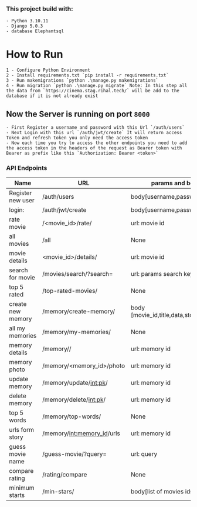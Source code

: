 ### This project build with:

    - Python 3.10.11
    - Django 5.0.3
    - database Elephantsql

# How to Run

    1 - Configure Python Environment
    2 - Install requirements.txt `pip install -r requirements.txt`
    3 - Run makemigrations `python .\manage.py makemigrations`
    4 - Run migration `python .\manage.py migrate` Note: In this step all the data from `https://cinema.stag.rihal.tech/` will be add to the database if it is not already exist

## Now the Server is running on port `8000`

    - First Register a username and password with this Url `/auth/users`
    - Next Login with this url `/auth/jwt/create` It will return access Token and refresh token you only need the access token
    - Now each time you try to access the other endpoints you need to add the access token in the headers of the request as Bearer token with Bearer as prefix like this `Authorization: Bearer <token>`

### API Endpoints

| Name              | URL                              | params and body                         |
| ----------------- | -------------------------------- | --------------------------------------- |
| Register new user | /auth/users                      | body[username,password]                 |
| login:            | /auth/jwt/create                 | body[username,password]                 |
| rate movie        | /<movie_id>/rate/                | url: movie id                           |
| all movies        | /all                             | None                                    |
| movie details     | <movie_id>/details/              | url: movie id                           |
| search for movie  | /movies/search/?search=<keyword> | url: params search keyword              |
| top 5 rated       | /top-rated-movies/               | None                                    |
| create new memory | /memory/create-memory/           | body [movie_id,title,data,story,photos] |
| all my memories   | /memory/my-memories/             | None                                    |
| memory details    | /memory/<memory id>/             | url: memory id                          |
| memory photo      | /memory/<memory_id>/photo        | url: memory id                          |
| update memory     | /memory/update/<int:pk>/         | url: memory id                          |
| delete memory     | /memory/delete/<int:pk>/         | url: memory id                          |
| top 5 words       | /memory/top-words/               | None                                    |
| urls form story   | /memory/<int:memory_id>/urls     | url: memory id                          |
| guess movie name  | /guess-movie/?query=<keyword>    | url: query                              |
| compare rating    | /rating/compare                  | None                                    |
| minimum starts    | /min-stars/                      | body[list of movies ids]                |
